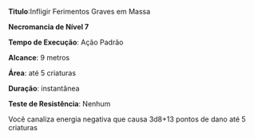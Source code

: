 **Titulo**:Infligir Ferimentos Graves em Massa

**Necromancia de Nível 7**

**Tempo de Execução**: Ação Padrão

**Alcance**: 9 metros

**Área**: até 5 criaturas

**Duração**: instantânea

**Teste de Resistência**: Nenhum

Você canaliza energia negativa que causa 3d8+13 pontos de dano até 5 criaturas